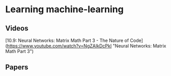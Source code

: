 # Learning machine-learning

## Videos

[10.9: Neural Networks: Matrix Math Part 3 - The Nature of Code] (https://www.youtube.com/watch?v=NgZAIkDcPkI "Neural Networks: Matrix Math Part 3")


## Papers
